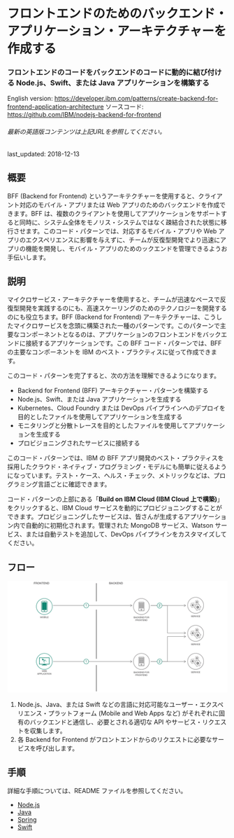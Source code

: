 # フロントエンドのためのバックエンド・アプリケーション・アーキテクチャーを作成する

### フロントエンドのコードをバックエンドのコードに動的に結び付ける Node.js、Swift、または Java アプリケーションを構築する

English version: https://developer.ibm.com/patterns/create-backend-for-frontend-application-architecture
  ソースコード: https://github.com/IBM/nodejs-backend-for-frontend

###### 最新の英語版コンテンツは上記URLを参照してください。
last_updated: 2018-12-13  

 ## 概要

BFF (Backend for Frontend) というアーキテクチャーを使用すると、クライアント対応のモバイル・アプリまたは Web アプリのためのバックエンドを作成できます。BFF は、複数のクライアントを使用してアプリケーションをサポートすると同時に、システム全体をモノリス・システムではなく疎結合された状態に移行させます。このコード・パターンでは、対応するモバイル・アプリや Web アプリのエクスペリエンスに影響を与えずに、チームが反復型開発でより迅速にアプリの機能を開発し、モバイル・アプリのためのックエンドを管理できるようお手伝いします。

## 説明

マイクロサービス・アーキテクチャーを使用すると、チームが迅速なペースで反復型開発を実践するのにも、高速スケーリングのためのテクノロジーを開発するのにも役立ちます。BFF (Backend for Frontend) アーキテクチャーは、こうしたマイクロサービスを念頭に構築された一種のパターンです。このパターンで主要なコンポーネントとなるのは、アプリケーションのフロントエンドをバックエンドに接続するアプリケーションです。この BFF コード・パターンでは、BFF の主要なコンポーネントを IBM のベスト・プラクティスに従って作成できます。

このコード・パターンを完了すると、次の方法を理解できるようになります。

* Backend for Frontend (BFF) アーキテクチャー・パターンを構築する
* Node.js、Swift、または Java アプリケーションを生成する
* Kubernetes、Cloud Foundry または DevOps パイプラインへのデプロイを目的としたファイルを使用してアプリケーションを生成する
* モニタリングと分散トレースを目的としたファイルを使用してアプリケーションを生成する
* プロビジョニングされたサービスに接続する

このコード・パターンでは、IBM の BFF アプリ開発のベスト・プラクティスを採用したクラウド・ネイティブ・プログラミング・モデルにも簡単に従えるようになっています。テスト・ケース、ヘルス・チェック、メトリックなどは、プログラミング言語ごとに確認できます。

コード・パターンの上部にある「**Build on IBM Cloud (IBM Cloud 上で構築)**」をクリックすると、IBM Cloud サービスを動的にプロビジョニングすることができます。プロビジョニングしたサービスは、皆さんが生成するアプリケーション内で自動的に初期化されます。管理された MongoDB サービス、Watson サービス、または自動テストを追加して、DevOps パイプラインをカスタマイズしてください。

## フロー

![BFF アプリケーションのアーキテクチャー図](./images/backend-for-frontend-arch-diagram2.png)

1. Node.js、Java、または Swift などの言語に対応可能なユーザー・エクスペリエンス・プラットフォーム (Mobile and Web Apps など) がそれぞれに固有のバックエンドと通信し、必要とされる適切な API やサービス・リクエストを収集します。
2. 各 Backend for Frontend がフロントエンドからのリクエストに必要なサービスを呼び出します。

## 手順

詳細な手順については、README ファイルを参照してください。

* [Node.js](https://github.com/IBM/nodejs-backend-for-frontend)
* [Java](https://github.com/IBM/java-liberty-backend-for-frontend)
* [Spring](https://github.com/IBM/spring-backend-for-frontend)
* [Swift](https://github.com/IBM/swift-backend-for-frontend)
